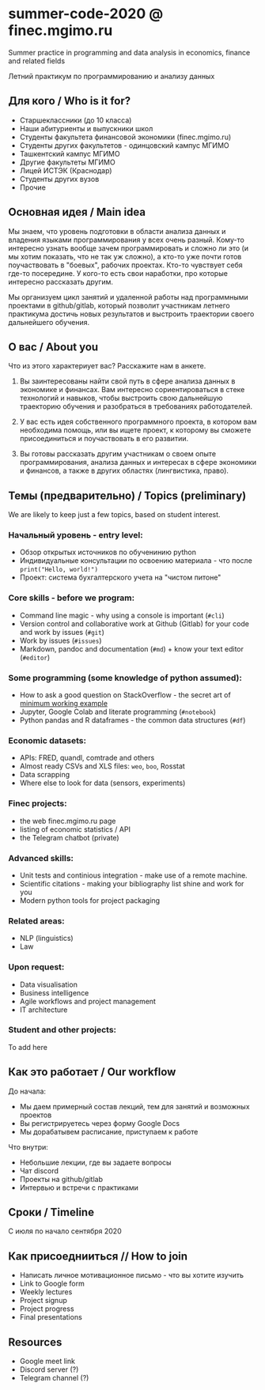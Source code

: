# summer-code-2020 @ finec.mgimo.ru

Summer practice in programming and data analysis in economics, finance and related fields

Летний практикум по программированию и анализу данных 

## Для кого / Who is it for?

- Старшеклассники (до 10 класса)
- Наши абитуриенты и выпускники школ
- Студенты факультета финансовой экономики (finec.mgimo.ru)
- Студенты других факультетов - одинцовский кампус МГИМО
- Ташкентский кампус МГИМО
- Другие факультеты МГИМО
- Лицей ИСТЭК (Краснодар)
- Студенты других вузов
- Прочие

## Основная идея / Main idea

Мы знаем, что уровень подготовки в области анализа данных и владения языками 
программирования у всех очень разный. Кому-то интересно узнать вообще зачем программировать 
и сложно ли это (и мы хотим показать, что не так уж сложно), а кто-то уже почти готов 
поучаствовать в "боевых", рабочих проектах. Кто-то чувствует себя где-то посередине.
У кого-то есть свои наработки, про которые интересно рассказать другим.

Мы организуем цикл занятий и удаленной работы над программными проектами в github/gitlab,
который позволит участникам летнего практикума достичь новых результатов и выстроить 
траектории своего дальнейшего обучения.


## О вас / About you

Что из этого характериует вас? Расскажите нам в анкете.

1. Вы заинтересованы найти свой путь в сфере анализа данных в экономике и финансах. 
Вам интересно сориентироваться в стеке технологий и навыков, чтобы выстроить свою дальнейшую 
траекторию обучения и разобраться в требованиях работодателей. 

2. У вас есть идея собственного программного проекта, в котором вам необходима помощь, или вы 
ищете проект, к которому вы сможете присоединиться и поучаствовать в его развитии. 

3. Вы готовы рассказать другим участникам о своем опыте программирования, анализа данных 
и интересах в сфере экономики и финансов, а также в других областях (лингвистика, право).

## Темы (предварительно) / Topics (preliminary)

We are likely to keep just a few topics, based on student interest. 

### Начальный уровень - entry level:

- Обзор открытых источников по обученинию python
- Индивидуальные консультации по освоению материала - что после `print("Hello, world!")`
- Проект: система бухгалтерского учета на "чистом питоне"

### Core skills - before we program:

- Command line magic - why using a console is important (`#cli`)
- Version control and collaborative work at Github (Gitlab) for your code and work by issues (`#git`)
- Work by issues (`#issues`)
- Markdown, pandoc and documentation (`#md`) + know your text editor (`#editor`)

### Some programming (some knowledge of python assumed):

- How to ask a good question on StackOverflow - the secret art of [minimum working example](https://stackoverflow.com/help/minimal-reproducible-example)
- Jupyter, Google Colab and literate programming (`#notebook`)
- Python pandas and R dataframes - the common data structures (`#df`)

### Economic datasets:

- APIs: FRED, quandl, comtrade and others
- Almost ready CSVs and XLS files: `weo`, `boo`, Rosstat
- Data scrapping
- Where else to look for data (sensors, experiments)

### Finec projects:

- the web finec.mgimo.ru page
- listing of economic statistics / API
- the Telegram chatbot (private)

### Advanced skills:

- Unit tests and continious integration - make use of a remote machine.  
- Scientific citations - making your bibliography list shine and work for you
- Modern python tools for project packaging

### Related areas:

- NLP (linguistics)
- Law

### Upon request:

- Data visualisation
- Business intelligence
- Agile workflows and project management
- IT architecture

### Student and other projects: 

To add here

## Как это работает / Our workflow

До начала:

- Мы даем примерный состав лекций, тем для занятий и возможных проектов
- Вы регистрируетесь через форму Google Docs
- Мы дорабатывем расписание, приступаем к работе

Что внутри:

- Небольшие лекции, где вы задаете вопросы
- Чат discord
- Проекты на github/gitlab
- Интервью и встречи с практиками

## Сроки / Timeline

С июля по начало сентября 2020

## Как присоеднииться // How to join

- Написать личное мотивационное письмо - что вы хотите изучить 
- Link to Google form
- Weekly lectures
- Project signup
- Project progress
- Final presentations

##  Resources

- Google meet link 
- Discord server (?)
- Telegram channel (?)
